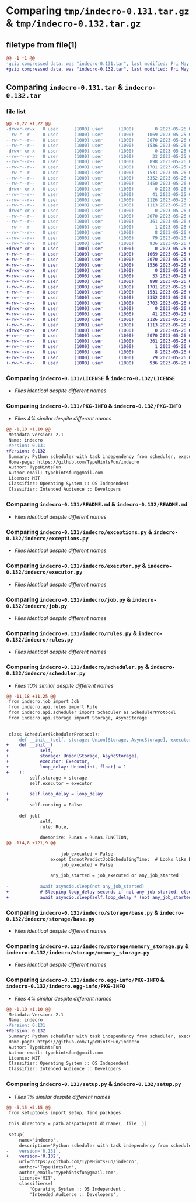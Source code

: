 # Comparing `tmp/indecro-0.131.tar.gz` & `tmp/indecro-0.132.tar.gz`

## filetype from file(1)

```diff
@@ -1 +1 @@
-gzip compressed data, was "indecro-0.131.tar", last modified: Fri May 26 08:52:19 2023, max compression
+gzip compressed data, was "indecro-0.132.tar", last modified: Fri May 26 08:59:40 2023, max compression
```

## Comparing `indecro-0.131.tar` & `indecro-0.132.tar`

### file list

```diff
@@ -1,22 +1,22 @@
-drwxr-xr-x   0 user      (1000) user      (1000)        0 2023-05-26 08:52:19.155269 indecro-0.131/
--rw-r--r--   0 user      (1000) user      (1000)     1069 2023-05-25 02:33:35.000000 indecro-0.131/LICENSE
--rw-r--r--   0 user      (1000) user      (1000)     2070 2023-05-26 08:52:19.155269 indecro-0.131/PKG-INFO
--rw-r--r--   0 user      (1000) user      (1000)     1536 2023-05-26 08:51:44.000000 indecro-0.131/README.md
-drwxr-xr-x   0 user      (1000) user      (1000)        0 2023-05-26 08:52:19.155269 indecro-0.131/indecro/
--rw-r--r--   0 user      (1000) user      (1000)       33 2023-05-25 03:11:46.000000 indecro-0.131/indecro/__init__.py
--rw-r--r--   0 user      (1000) user      (1000)      898 2023-05-26 03:50:28.000000 indecro-0.131/indecro/exceptions.py
--rw-r--r--   0 user      (1000) user      (1000)     1701 2023-05-25 09:16:34.000000 indecro-0.131/indecro/executor.py
--rw-r--r--   0 user      (1000) user      (1000)     1531 2023-05-26 03:53:49.000000 indecro-0.131/indecro/job.py
--rw-r--r--   0 user      (1000) user      (1000)     3352 2023-05-26 06:06:40.000000 indecro-0.131/indecro/rules.py
--rw-r--r--   0 user      (1000) user      (1000)     3450 2023-05-26 04:38:48.000000 indecro-0.131/indecro/scheduler.py
-drwxr-xr-x   0 user      (1000) user      (1000)        0 2023-05-26 08:52:19.155269 indecro-0.131/indecro/storage/
--rw-r--r--   0 user      (1000) user      (1000)       41 2023-05-25 03:46:12.000000 indecro-0.131/indecro/storage/__init__.py
--rw-r--r--   0 user      (1000) user      (1000)     2126 2023-05-23 18:24:15.000000 indecro-0.131/indecro/storage/base.py
--rw-r--r--   0 user      (1000) user      (1000)     1113 2023-05-26 04:29:00.000000 indecro-0.131/indecro/storage/memory_storage.py
-drwxr-xr-x   0 user      (1000) user      (1000)        0 2023-05-26 08:52:19.155269 indecro-0.131/indecro.egg-info/
--rw-r--r--   0 user      (1000) user      (1000)     2070 2023-05-26 08:52:19.000000 indecro-0.131/indecro.egg-info/PKG-INFO
--rw-r--r--   0 user      (1000) user      (1000)      361 2023-05-26 08:52:19.000000 indecro-0.131/indecro.egg-info/SOURCES.txt
--rw-r--r--   0 user      (1000) user      (1000)        1 2023-05-26 08:52:19.000000 indecro-0.131/indecro.egg-info/dependency_links.txt
--rw-r--r--   0 user      (1000) user      (1000)        8 2023-05-26 08:52:19.000000 indecro-0.131/indecro.egg-info/top_level.txt
--rw-r--r--   0 user      (1000) user      (1000)       79 2023-05-26 08:52:19.156269 indecro-0.131/setup.cfg
--rw-r--r--   0 user      (1000) user      (1000)      936 2023-05-26 08:52:18.000000 indecro-0.131/setup.py
+drwxr-xr-x   0 user      (1000) user      (1000)        0 2023-05-26 08:59:40.899741 indecro-0.132/
+-rw-r--r--   0 user      (1000) user      (1000)     1069 2023-05-25 02:33:35.000000 indecro-0.132/LICENSE
+-rw-r--r--   0 user      (1000) user      (1000)     2070 2023-05-26 08:59:40.899741 indecro-0.132/PKG-INFO
+-rw-r--r--   0 user      (1000) user      (1000)     1536 2023-05-26 08:51:44.000000 indecro-0.132/README.md
+drwxr-xr-x   0 user      (1000) user      (1000)        0 2023-05-26 08:59:40.898741 indecro-0.132/indecro/
+-rw-r--r--   0 user      (1000) user      (1000)       33 2023-05-25 03:11:46.000000 indecro-0.132/indecro/__init__.py
+-rw-r--r--   0 user      (1000) user      (1000)      898 2023-05-26 03:50:28.000000 indecro-0.132/indecro/exceptions.py
+-rw-r--r--   0 user      (1000) user      (1000)     1701 2023-05-25 09:16:34.000000 indecro-0.132/indecro/executor.py
+-rw-r--r--   0 user      (1000) user      (1000)     1531 2023-05-26 03:53:49.000000 indecro-0.132/indecro/job.py
+-rw-r--r--   0 user      (1000) user      (1000)     3352 2023-05-26 06:06:40.000000 indecro-0.132/indecro/rules.py
+-rw-r--r--   0 user      (1000) user      (1000)     3703 2023-05-26 08:58:07.000000 indecro-0.132/indecro/scheduler.py
+drwxr-xr-x   0 user      (1000) user      (1000)        0 2023-05-26 08:59:40.899741 indecro-0.132/indecro/storage/
+-rw-r--r--   0 user      (1000) user      (1000)       41 2023-05-25 03:46:12.000000 indecro-0.132/indecro/storage/__init__.py
+-rw-r--r--   0 user      (1000) user      (1000)     2126 2023-05-23 18:24:15.000000 indecro-0.132/indecro/storage/base.py
+-rw-r--r--   0 user      (1000) user      (1000)     1113 2023-05-26 04:29:00.000000 indecro-0.132/indecro/storage/memory_storage.py
+drwxr-xr-x   0 user      (1000) user      (1000)        0 2023-05-26 08:59:40.899741 indecro-0.132/indecro.egg-info/
+-rw-r--r--   0 user      (1000) user      (1000)     2070 2023-05-26 08:59:40.000000 indecro-0.132/indecro.egg-info/PKG-INFO
+-rw-r--r--   0 user      (1000) user      (1000)      361 2023-05-26 08:59:40.000000 indecro-0.132/indecro.egg-info/SOURCES.txt
+-rw-r--r--   0 user      (1000) user      (1000)        1 2023-05-26 08:59:40.000000 indecro-0.132/indecro.egg-info/dependency_links.txt
+-rw-r--r--   0 user      (1000) user      (1000)        8 2023-05-26 08:59:40.000000 indecro-0.132/indecro.egg-info/top_level.txt
+-rw-r--r--   0 user      (1000) user      (1000)       79 2023-05-26 08:59:40.899741 indecro-0.132/setup.cfg
+-rw-r--r--   0 user      (1000) user      (1000)      936 2023-05-26 08:59:40.000000 indecro-0.132/setup.py
```

### Comparing `indecro-0.131/LICENSE` & `indecro-0.132/LICENSE`

 * *Files identical despite different names*

### Comparing `indecro-0.131/PKG-INFO` & `indecro-0.132/PKG-INFO`

 * *Files 4% similar despite different names*

```diff
@@ -1,10 +1,10 @@
 Metadata-Version: 2.1
 Name: indecro
-Version: 0.131
+Version: 0.132
 Summary: Python scheduler with task independency from scheduler, executor and others
 Home-page: https://github.com/TypeHintsFun/indecro
 Author: TypeHintsFun
 Author-email: typehintsfun@gmail.com
 License: MIT
 Classifier: Operating System :: OS Independent
 Classifier: Intended Audience :: Developers
```

### Comparing `indecro-0.131/README.md` & `indecro-0.132/README.md`

 * *Files identical despite different names*

### Comparing `indecro-0.131/indecro/exceptions.py` & `indecro-0.132/indecro/exceptions.py`

 * *Files identical despite different names*

### Comparing `indecro-0.131/indecro/executor.py` & `indecro-0.132/indecro/executor.py`

 * *Files identical despite different names*

### Comparing `indecro-0.131/indecro/job.py` & `indecro-0.132/indecro/job.py`

 * *Files identical despite different names*

### Comparing `indecro-0.131/indecro/rules.py` & `indecro-0.132/indecro/rules.py`

 * *Files identical despite different names*

### Comparing `indecro-0.131/indecro/scheduler.py` & `indecro-0.132/indecro/scheduler.py`

 * *Files 10% similar despite different names*

```diff
@@ -11,18 +11,25 @@
 from indecro.job import Job
 from indecro.api.rules import Rule
 from indecro.api.scheduler import Scheduler as SchedulerProtocol
 from indecro.api.storage import Storage, AsyncStorage
 
 
 class Scheduler(SchedulerProtocol):
-    def __init__(self, storage: Union[Storage, AsyncStorage], executor: Executor):
+    def __init__(
+            self,
+            storage: Union[Storage, AsyncStorage],
+            executor: Executor,
+            loop_delay: Union[int, float] = 1
+    ):
         self.storage = storage
         self.executor = executor
 
+        self.loop_delay = loop_delay
+
         self.running = False
 
     def job(
             self,
             rule: Rule,
 
             daemonize: RunAs = RunAs.FUNCTION,
@@ -114,8 +121,9 @@
 
                     job_executed = False
                 except CannotPredictJobSchedulingTime:  # Looks like BoolRule, we just wait
                     job_executed = False
 
                 any_job_started = job_executed or any_job_started
 
-            await asyncio.sleep(not any_job_started)
+            # Sleeping loop_delay seconds if not any job started, else sleeping 0 seconds (asyncio magic)
+            await asyncio.sleep(self.loop_delay * (not any_job_started))
```

### Comparing `indecro-0.131/indecro/storage/base.py` & `indecro-0.132/indecro/storage/base.py`

 * *Files identical despite different names*

### Comparing `indecro-0.131/indecro/storage/memory_storage.py` & `indecro-0.132/indecro/storage/memory_storage.py`

 * *Files identical despite different names*

### Comparing `indecro-0.131/indecro.egg-info/PKG-INFO` & `indecro-0.132/indecro.egg-info/PKG-INFO`

 * *Files 4% similar despite different names*

```diff
@@ -1,10 +1,10 @@
 Metadata-Version: 2.1
 Name: indecro
-Version: 0.131
+Version: 0.132
 Summary: Python scheduler with task independency from scheduler, executor and others
 Home-page: https://github.com/TypeHintsFun/indecro
 Author: TypeHintsFun
 Author-email: typehintsfun@gmail.com
 License: MIT
 Classifier: Operating System :: OS Independent
 Classifier: Intended Audience :: Developers
```

### Comparing `indecro-0.131/setup.py` & `indecro-0.132/setup.py`

 * *Files 1% similar despite different names*

```diff
@@ -5,15 +5,15 @@
 from setuptools import setup, find_packages
 
 this_directory = path.abspath(path.dirname(__file__))
 
 setup(
     name='indecro',
     description='Python scheduler with task independency from scheduler, executor and others',
-    version='0.131',
+    version='0.132',
     url='https://github.com/TypeHintsFun/indecro',
     author='TypeHintsFun',
     author_email='typehintsfun@gmail.com',
     license='MIT',
     classifiers=[
         'Operating System :: OS Independent',
         'Intended Audience :: Developers',
```

